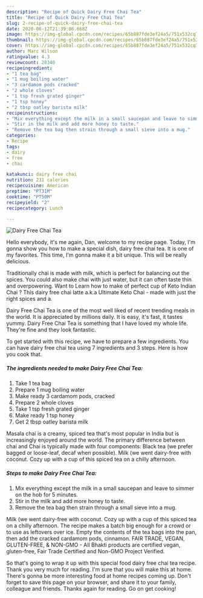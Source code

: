 ```yaml
---
description: "Recipe of Quick Dairy Free Chai Tea"
title: "Recipe of Quick Dairy Free Chai Tea"
slug: 2-recipe-of-quick-dairy-free-chai-tea
date: 2020-06-12T21:39:08.668Z
image: https://img-global.cpcdn.com/recipes/65b887fde3ef24a5/751x532cq70/dairy-free-chai-tea-recipe-main-photo.jpg
thumbnail: https://img-global.cpcdn.com/recipes/65b887fde3ef24a5/751x532cq70/dairy-free-chai-tea-recipe-main-photo.jpg
cover: https://img-global.cpcdn.com/recipes/65b887fde3ef24a5/751x532cq70/dairy-free-chai-tea-recipe-main-photo.jpg
author: Marc Wilson
ratingvalue: 4.3
reviewcount: 20340
recipeingredient:
- "1 tea bag"
- "1 mug boiling water"
- "3 cardamom pods cracked"
- "2 whole cloves"
- "1 tsp fresh grated ginger"
- "1 tsp honey"
- "2 tbsp oatley barista milk"
recipeinstructions:
- "Mix everything except the milk in a small saucepan and leave to simmer on the hob for 5 minutes."
- "Stir in the milk and add more honey to taste."
- "Remove the tea bag then strain through a small sieve into a mug."
categories:
- Recipe
tags:
- dairy
- free
- chai

katakunci: dairy free chai 
nutrition: 231 calories
recipecuisine: American
preptime: "PT31M"
cooktime: "PT50M"
recipeyield: "2"
recipecategory: Lunch

---
```



![Dairy Free Chai Tea](https://img-global.cpcdn.com/recipes/65b887fde3ef24a5/751x532cq70/dairy-free-chai-tea-recipe-main-photo.jpg)

Hello everybody, it's me again, Dan, welcome to my recipe page. Today, I'm gonna show you how to make a special dish, dairy free chai tea. It is one of my favorites. This time, I'm gonna make it a bit unique. This will be really delicious.

Traditionally chai is made with milk, which is perfect for balancing out the spices. You could also make chai with just water, but it can often taste thin and overpowering. Want to Learn how to make of perfect cup of Keto Indian Chai ? This dairy free chai latte a.k.a Ultimate Keto Chai - made with just the right spices and a.

Dairy Free Chai Tea is one of the most well liked of recent trending meals in the world. It is appreciated by millions daily. It is easy, it's fast, it tastes yummy. Dairy Free Chai Tea is something that I have loved my whole life. They're fine and they look fantastic.


To get started with this recipe, we have to prepare a few ingredients. You can have dairy free chai tea using 7 ingredients and 3 steps. Here is how you cook that.

<!--inarticleads1-->

##### The ingredients needed to make Dairy Free Chai Tea:

1. Take 1 tea bag
1. Prepare 1 mug boiling water
1. Make ready 3 cardamom pods, cracked
1. Prepare 2 whole cloves
1. Take 1 tsp fresh grated ginger
1. Make ready 1 tsp honey
1. Get 2 tbsp oatley barista milk


Masala chai is a creamy, spiced tea that&#39;s most popular in India but is increasingly enjoyed around the world. The primary difference between chai and Chai is typically made with four components: Black tea (we prefer bagged or loose-leaf, decaf when possible). Milk (we went dairy-free with coconut. Cozy up with a cup of this spiced tea on a chilly afternoon. 

<!--inarticleads2-->

##### Steps to make Dairy Free Chai Tea:

1. Mix everything except the milk in a small saucepan and leave to simmer on the hob for 5 minutes.
1. Stir in the milk and add more honey to taste.
1. Remove the tea bag then strain through a small sieve into a mug.


Milk (we went dairy-free with coconut. Cozy up with a cup of this spiced tea on a chilly afternoon. The recipe makes a batch big enough for a crowd or to use as leftovers over ice. Empty the contents of the tea bags into the pan, then add the cracked cardamom pods, cinnamon. FAIR TRADE, VEGAN, GLUTEN-FREE, &amp; NON-GMO - All Bhakti products are certified vegan, gluten-free, Fair Trade Certified and Non-GMO Project Verified. 

So that's going to wrap it up with this special food dairy free chai tea recipe. Thank you very much for reading. I'm sure that you will make this at home. There's gonna be more interesting food at home recipes coming up. Don't forget to save this page on your browser, and share it to your family, colleague and friends. Thanks again for reading. Go on get cooking!
